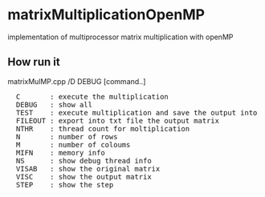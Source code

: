 # matrixMultiplicationOpenMP
 implementation of multiprocessor matrix multiplication with openMP

## How run it
 <cpp-compiler> matrixMulMP.cpp /D DEBUG [command..]<br />
 
 <pre>
  C       : execute the multiplication 
  DEBUG   : show all
  TEST    : execute multiplication and save the output into txt file
  FILEOUT : export into txt file the output matrix
  NTHR    : thread count for moltiplication
  N       : number of rows
  M       : number of coloums
  MIFN    : memory info 
  NS      : show debug thread info
  VISAB   : show the original matrix
  VISC    : show the output matrix
  STEP    : show the step
</pre>
